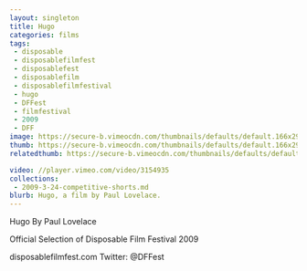 ```yaml
---
layout: singleton
title: Hugo
categories: films
tags:
 - disposable
 - disposablefilmfest
 - disposablefest
 - disposablefilm
 - disposablefilmfestival
 - hugo
 - DFFest
 - filmfestival
 - 2009
 - DFF
image: https://secure-b.vimeocdn.com/thumbnails/defaults/default.166x295.jpg
thumb: https://secure-b.vimeocdn.com/thumbnails/defaults/default.166x295.jpg
relatedthumb: https://secure-b.vimeocdn.com/thumbnails/defaults/default.166x295.jpg

video: //player.vimeo.com/video/3154935
collections:
 - 2009-3-24-competitive-shorts.md
blurb: Hugo, a film by Paul Lovelace.
---
```


Hugo
By Paul Lovelace

Official Selection of Disposable Film Festival 2009

disposablefilmfest.com
Twitter: @DFFest